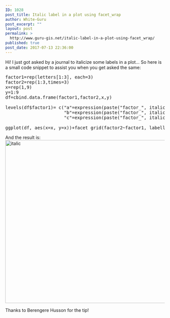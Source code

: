 ```yaml
---
ID: 1028
post_title: Italic label in a plot using facet_wrap
author: White-Guru
post_excerpt: ""
layout: post
permalink: >
  http://www.guru-gis.net/italic-label-in-a-plot-using-facet_wrap/
published: true
post_date: 2017-07-13 22:36:00
---
```

Hi!
I just got asked by a journal to italicize some labels in a plot... So here is a small code snippet to assist you when you get asked the same:

<pre lang='rsplus'>
factor1=rep(letters[1:3], each=3)
factor2=rep(1:3,times=3)
x=rep(1,9)
y=1:9
df=cbind.data.frame(factor1,factor2,x,y)

levels(df$factor1)= c("a"=expression(paste("factor_", italic("a"))),
                      "b"=expression(paste("factor_", italic("b"))),
                      "c"=expression(paste("factor_", italic("c"))))

ggplot(df, aes(x=x, y=x))+facet_grid(factor2~factor1, labeller=label_parsed)+geom_point()
</pre>

And the result is:
<a href="http://www.guru-gis.net/wp-content/uploads/2017/07/italic.png" rel="attachment wp-att-1029"><img src="http://www.guru-gis.net/wp-content/uploads/2017/07/italic.png" alt="italic" width="577" height="515" class="alignnone size-full wp-image-1029" /></a>

Thanks to Berengere Husson for the tip!